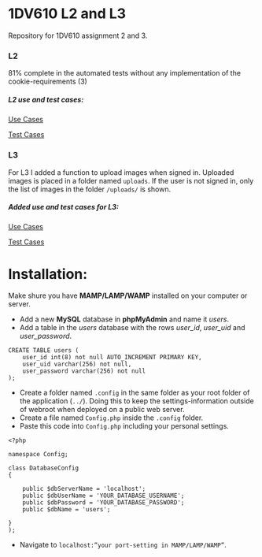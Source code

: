 # 1DV610 L2 and L3
Repository for 1DV610 assignment 2 and 3.

### L2
81% complete in the automated tests without any implementation of the cookie-requirements (3)

##### L2 use and test cases:

[Use Cases](https://github.com/dntoll/1dv610/blob/master/assignments/A2_resources/UseCases.md)

[Test Cases](https://github.com/dntoll/1dv610/blob/master/assignments/A2_resources/TestCases.md)

### L3

For L3 I added a function to upload images when signed in. Uploaded images is placed in a folder named `uploads`.
If the user is not signed in, only the list of images in the folder `/uploads/` is shown.

##### Added use and test cases for L3:

[Use Cases](/documentation/UseCasesL3.md)

[Test Cases](/documentation/TestCasesL3.md)



# Installation:

Make shure you have **MAMP/LAMP/WAMP** installed on your computer or server. 

* Add a new **MySQL** database in **phpMyAdmin** and name it *users*. 
* Add a table in the *users* database with the rows *user_id*, *user_uid* and *user_password*.
```
CREATE TABLE users (
    user_id int(8) not null AUTO_INCREMENT PRIMARY KEY,
    user_uid varchar(256) not null,
    user_password varchar(256) not null
);
```
* Create a folder named `.config` in the same folder as your root folder of the application (`../`). 
Doing this to keep the settings-information outside of webroot when deployed on a public web server.
* Create a file named `Config.php` inside the `.config` folder. 
* Paste this code into `Config.php` including your personal settings. 
```
<?php

namespace Config;

class DatabaseConfig
{

    public $dbServerName = 'localhost';
    public $dbUserName = 'YOUR_DATABASE_USERNAME';
    public $dbPassword = 'YOUR_DATABASE_PASSWORD';
    public $dbName = 'users';

}
);
```
* Navigate to `localhost:”your port-setting in MAMP/LAMP/WAMP”`.